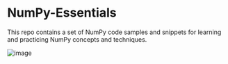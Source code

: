 # NumPy-Essentials
This repo contains  a set of NumPy code samples and snippets for learning and practicing NumPy concepts and techniques.


![image](https://user-images.githubusercontent.com/81038112/233698503-045704db-d9a3-43c2-ab49-bb785bd8d4b4.png)
